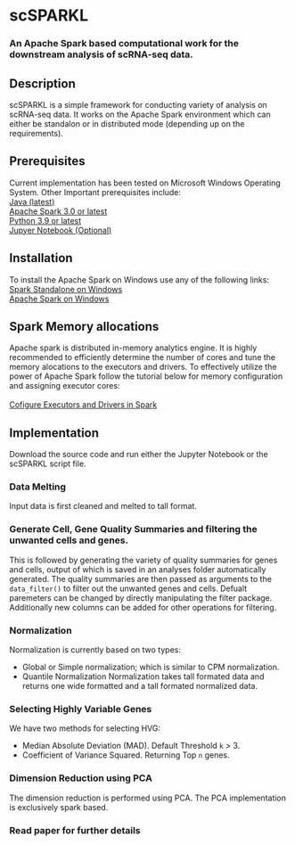 # scSPARKL
### An Apache Spark based computational work for the downstream analysis of scRNA-seq data.


## Description
scSPARKL is a simple framework for conducting variety of analysis on scRNA-seq data. It works on the Apache Spark environment which can either be standalon or in distributed mode (depending up on the requirements). 


## Prerequisites
Current implementation has been tested on Microsoft Windows Operating System. 
Other Important prerequisites include:
<br>
[Java (latest)](https://www.java.com/download/ie_manual.jsp)
<br>[Apache Spark 3.0 or latest](https://archive.apache.org/dist/spark/)
<br>[Python 3.9 or latest](https://www.python.org/downloads/)
<br>[Jupyer Notebook (Optional)](https://jupyter.org/install)


## Installation
To install the Apache Spark on Windows use any of the following links:
<br>
[Spark Standalone on Windows](https://medium.com/analytics-vidhya/installing-and-using-pyspark-on-windows-machine-59c2d64af76e)
<br>[Apache Spark on Windows](https://dev.to/awwsmm/installing-and-running-hadoop-and-spark-on-windows-33kc)


## Spark Memory allocations
Apache spark is distributed in-memory analytics engine. It is highly recommended to efficiently determine the number of cores and tune the memory alocations to the executors and drivers. To effectively utilize the power of Apache Spark follow the tutorial below for memory configuration and assigning executor cores:
<br>
<br>[Cofigure Executors and Drivers in Spark](https://spoddutur.github.io/spark-notes/distribution_of_executors_cores_and_memory_for_spark_application.html)


## Implementation
Download the source code and run either the Jupyter Notebook or the scSPARKL script file.
### Data Melting
Input data is first cleaned and melted to tall format. 

### Generate Cell, Gene Quality Summaries and filtering the unwanted cells and genes.
This is followed by generating the variety of quality summaries for genes and cells, output of which is saved in an analyses folder automatically generated. 
The quality summaries are then passed as arguments to the `data_filter()` to filter out the unwanted genes and cells. Defualt paremeters can be changed by directly manipulating the filter package.
Additionally new columns can be added for other operations for filtering.

### Normalization
Normalization is currently based on two types:
- Global or Simple normalization; which is similar to CPM normalization.
- Quantile Normalization
Normalization takes tall formated data and returns one wide formatted and a tall formated normalized data.

### Selecting Highly Variable Genes
We have two methods for selecting HVG:
- Median Absolute Deviation (MAD). Default Threshold `k` > 3.
- Coefficient of Variance Squared. Returning Top `n` genes.

### Dimension Reduction using PCA
The dimension reduction is performed using PCA.
The PCA implementation is exclusively spark based.

### Read paper for further details


